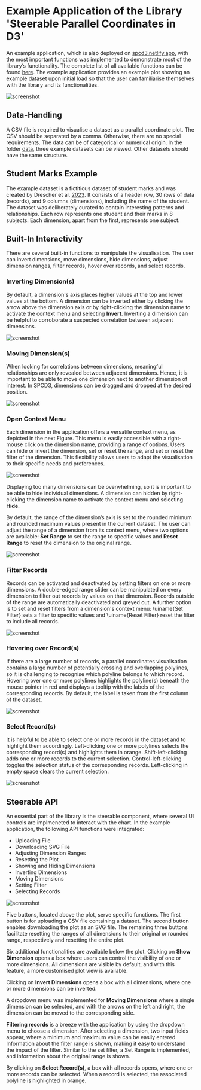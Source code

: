 # Example Application of the Library 'Steerable Parallel Coordinates in D3'

An example application, which is also deployed on [spcd3.netlify.app](https://spcd3.netlify.app/), with the most important functions was implemented to demonstrate most of the library’s functionality. The complete list of all available functions can be found [here](../../API.md). The example application provides an example plot showing an example dataset upon initial load so that the user can familiarise themselves with the library and its functionalities.

![screenshot](screenshots/startScreen.png)

## Data-Handling

A CSV file is required to visualise a dataset as a parallel coordinate plot. The CSV should be separated by a comma. Otherwise, there are no special requirements. The data can be of categorical or numerical origin. In the folder [data](../example/data/), three example datasets can be viewed. Other datasets should have the same structure.


## Student Marks Example

The example dataset is a fictitious dataset of student marks and was created by Drescher et al. [2023](https://courses.isds.tugraz.at/ivis/projects/ss2023/ivis-ss2023-g1-project-%20steerable-parcoords.pdf). It consists of a header row, 30 rows of data (records), and 9 columns (dimensions), including the name of the student. The dataset was deliberately curated to contain interesting patterns and relationships. Each row represents one student and their marks in 8 subjects. Each dimension, apart from the first, represents one subject.

## Built-In Interactivity

There are several built-in functions to manipulate the visualisation.
The user can invert dimensions, move dimensions, hide dimensions,
adjust dimension ranges, filter records, hover over records, and
select records.

### Inverting Dimension(s)

By default, a dimension's axis places higher values at the top and
lower values at the bottom. A dimension can be inverted either by
clicking the arrow above the dimension axis or by right-clicking the
dimension name to activate the context menu and selecting
**Invert**. Inverting a dimension can be helpful to corroborate a
suspected correlation between adjacent dimensions.

![screenshot](screenshots/invertDimension.png)

### Moving Dimension(s)

When looking for correlations between dimensions, meaningful
relationships are only revealed between adjacent dimensions. Hence, it
is important to be able to move one dimension next to another
dimension of interest. In SPCD3, dimensions can be dragged and dropped
at the desired position.

![screenshot](screenshots/moveDimension.png)

### Open Context Menu

Each dimension in the application offers a versatile context menu, as depicted in the next Figure. This menu is easily accessible with a right-mouse click on the dimension name, providing a range of options. Users can hide or invert the dimension, set or reset the range, and set or reset the filter of the dimension. This flexibility allows users to adapt the visualisation to their specific needs and preferences.

![screenshot](screenshots/contextMenu.png)

Displaying too many dimensions can be overwhelming, so it is important
to be able to hide individual dimensions. A dimension can hidden by
right-clicking the dimension name to activate the context menu and
selecting **Hide**.

By default, the range of the dimension’s axis is set to the rounded
minimum and rounded maximum values present in the current dataset. The
user can adjust the range of a dimension from its context menu, where
two options are available: **Set Range** to set the range to
specific values and **Reset Range** to reset the dimension to the
original range.

![screenshot](screenshots/setRange.png)

### Filter Records

Records can be activated and deactivated by setting filters on one or
more dimensions. A double-edged range slider can be manipulated on
every dimension to filter out records by values on that dimension.
Records outside of the range are automatically deactivated and greyed
out. A further option is to set and reset filters from a dimension's
context menu: \uiname{Set Filter} sets a filter to specific values and
\uiname{Reset Filter} reset the filter to include all records.

![screenshot](screenshots/filterDimension.png)

### Hovering over Record(s)

If there are a large number of records, a parallel coordinates
visualisation contains a large number of potentially crossing and
overlapping polylines, so it is challenging to recognise which
polyline belongs to which record. Hovering over one or more polylines
highlights the polyline(s) beneath the mouse pointer in red and
displays a tooltip with the labels of the corresponding records. By
default, the label is taken from the first column of the dataset.

![screenshot](screenshots/hoverRecords.png)

### Select Record(s)

It is helpful to be able to select one or more records in the dataset
and to highlight them accordingly. Left-clicking one or more polylines
selects the corresponding record(s) and highlights them in orange.
Shift-left-clicking adds one or more records to the current selection.
Control-left-clicking toggles the selection status of the
corresponding records. Left-clicking in empty space clears the current
selection.


![screenshot](screenshots/selectRecords.png)

## Steerable API

An essential part of the library is the steerable component, where
several UI controls are implmeneted to interact with the chart.
In the example application, the following API functions were
integrated:

- Uploading File
- Downloading SVG File
- Adjusting Dimension Ranges
- Resetting the Plot
- Showing and Hiding Dimensions
- Inverting Dimensions
- Moving Dimensions
- Setting Filter
- Selecting Records

![screenshot](screenshots/outsideFunc.png)

Five buttons, located above the plot, serve specific functions. The first button is for uploading a CSV file containing a dataset. The second button enables downloading the plot as an SVG file. The remaining three buttons facilitate resetting the ranges of all dimensions to their original or rounded range, respectively and resetting the entire plot.

Six additional functionalities are available below the plot. Clicking on **Show Dimension** opens a box where users can control the visibility of one or more dimensions. All dimensions are visible by default, and with this feature, a more customised plot view is available.

Clicking on **Invert Dimensions** opens a box with all dimensions, where one or more dimensions can be inverted.

A dropdown menu was implemented for **Moving Dimensions** where a single dimension can be selected, and with the arrows on the left and right, the dimension can be moved to the corresponding side.

**Filtering records** is a breeze with the application by using the dropdown menu to choose a dimension. After selecting a dimension, two input fields appear, where a minimum and maximum value can be easily entered. Information about the filter range is shown, making it easy to understand the impact of the filter. Similar to the set filter, a Set Range is implemented, and information about the original range is shown.

By clicking on **Select Record(s)**, a box with all records opens, where one or more records can be selected. When a record is selected, the associated polyline is highlighted in orange.